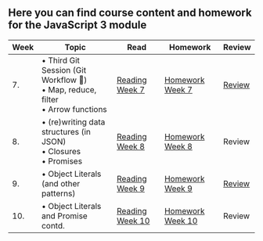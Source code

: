 ## Here you can find course content and homework for the JavaScript 3 module

| Week | Topic | Read | Homework | Review |
| ---- | --------------------------------------------------------------------------------------------------------------------------------------------------------------------------------------------- | -------------------------------------------------------------------------------------------------------------------- | --------------------------------------- | ------------------------------------------------------------------------ |
| 7.   | • Third Git Session (Git Workflow :muscle:)<br>• Map, reduce, filter <br> • Arrow functions                                                                                                   | [Reading Week 7](/JavaScript3/Week7)                                                                                             | [Homework Week 7](/JavaScript3/Week7/MAKEME.md)     | [Review](/JavaScript3/Week7/REVIEW.md)                                                                   |
| 8.   | • (re)writing data structures (in JSON)<br> • Closures <br>• Promises <br>                                                                                                                    | [Reading Week 8](/JavaScript3/Week8/README.md)                                                                                   | [Homework Week 8](/JavaScript3/Week8/MAKEME.md)     | Review                                                                   |
| 9.   | • Object Literals (and other patterns)  | [Reading Week 9](/JavaScript3/Week9/)                                                                                                                      | [Homework Week 9](/JavaScript3/Week9/MAKEME.md)     | [Review](/JavaScript3/Week9/REVIEW.md)                                               |
| 10.  | • Object Literals and Promise contd.                                                                                                                                                          | [Reading Week 10](/JavaScript3/Week10/README.md)                                                                                 | [Homework Week 10](/JavaScript3/Week10/MAKEME.md)   |                                                                   Review

